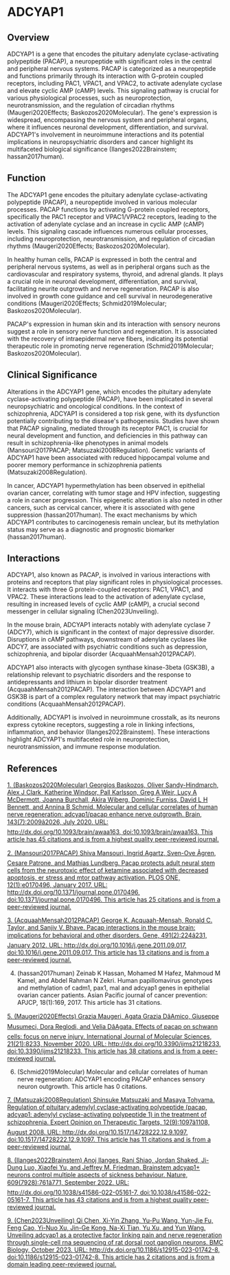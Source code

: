 # ADCYAP1

## Overview
ADCYAP1 is a gene that encodes the pituitary adenylate cyclase-activating polypeptide (PACAP), a neuropeptide with significant roles in the central and peripheral nervous systems. PACAP is categorized as a neuropeptide and functions primarily through its interaction with G-protein coupled receptors, including PAC1, VPAC1, and VPAC2, to activate adenylate cyclase and elevate cyclic AMP (cAMP) levels. This signaling pathway is crucial for various physiological processes, such as neuroprotection, neurotransmission, and the regulation of circadian rhythms (Maugeri2020Effects; Baskozos2020Molecular). The gene's expression is widespread, encompassing the nervous system and peripheral organs, where it influences neuronal development, differentiation, and survival. ADCYAP1's involvement in neuroimmune interactions and its potential implications in neuropsychiatric disorders and cancer highlight its multifaceted biological significance (Ilanges2022Brainstem; hassan2017human).

## Function
The ADCYAP1 gene encodes the pituitary adenylate cyclase-activating polypeptide (PACAP), a neuropeptide involved in various molecular processes. PACAP functions by activating G-protein coupled receptors, specifically the PAC1 receptor and VPAC1/VPAC2 receptors, leading to the activation of adenylate cyclase and an increase in cyclic AMP (cAMP) levels. This signaling cascade influences numerous cellular processes, including neuroprotection, neurotransmission, and regulation of circadian rhythms (Maugeri2020Effects; Baskozos2020Molecular).

In healthy human cells, PACAP is expressed in both the central and peripheral nervous systems, as well as in peripheral organs such as the cardiovascular and respiratory systems, thyroid, and adrenal glands. It plays a crucial role in neuronal development, differentiation, and survival, facilitating neurite outgrowth and nerve regeneration. PACAP is also involved in growth cone guidance and cell survival in neurodegenerative conditions (Maugeri2020Effects; Schmid2019Molecular; Baskozos2020Molecular).

PACAP's expression in human skin and its interaction with sensory neurons suggest a role in sensory nerve function and regeneration. It is associated with the recovery of intraepidermal nerve fibers, indicating its potential therapeutic role in promoting nerve regeneration (Schmid2019Molecular; Baskozos2020Molecular).

## Clinical Significance
Alterations in the ADCYAP1 gene, which encodes the pituitary adenylate cyclase-activating polypeptide (PACAP), have been implicated in several neuropsychiatric and oncological conditions. In the context of schizophrenia, ADCYAP1 is considered a top risk gene, with its dysfunction potentially contributing to the disease's pathogenesis. Studies have shown that PACAP signaling, mediated through its receptor PAC1, is crucial for neural development and function, and deficiencies in this pathway can result in schizophrenia-like phenotypes in animal models (Mansouri2017PACAP; Matsuzaki2008Regulation). Genetic variants of ADCYAP1 have been associated with reduced hippocampal volume and poorer memory performance in schizophrenia patients (Matsuzaki2008Regulation).

In cancer, ADCYAP1 hypermethylation has been observed in epithelial ovarian cancer, correlating with tumor stage and HPV infection, suggesting a role in cancer progression. This epigenetic alteration is also noted in other cancers, such as cervical cancer, where it is associated with gene suppression (hassan2017human). The exact mechanisms by which ADCYAP1 contributes to carcinogenesis remain unclear, but its methylation status may serve as a diagnostic and prognostic biomarker (hassan2017human).

## Interactions
ADCYAP1, also known as PACAP, is involved in various interactions with proteins and receptors that play significant roles in physiological processes. It interacts with three G protein-coupled receptors: PAC1, VPAC1, and VPAC2. These interactions lead to the activation of adenylate cyclase, resulting in increased levels of cyclic AMP (cAMP), a crucial second messenger in cellular signaling (Chen2023Unveiling).

In the mouse brain, ADCYAP1 interacts notably with adenylate cyclase 7 (ADCY7), which is significant in the context of major depressive disorder. Disruptions in cAMP pathways, downstream of adenylate cyclases like ADCY7, are associated with psychiatric conditions such as depression, schizophrenia, and bipolar disorder (AcquaahMensah2012PACAP).

ADCYAP1 also interacts with glycogen synthase kinase-3beta (GSK3B), a relationship relevant to psychiatric disorders and the response to antidepressants and lithium in bipolar disorder treatment (AcquaahMensah2012PACAP). The interaction between ADCYAP1 and GSK3B is part of a complex regulatory network that may impact psychiatric conditions (AcquaahMensah2012PACAP).

Additionally, ADCYAP1 is involved in neuroimmune crosstalk, as its neurons express cytokine receptors, suggesting a role in linking infections, inflammation, and behavior (Ilanges2022Brainstem). These interactions highlight ADCYAP1's multifaceted role in neuroprotection, neurotransmission, and immune response modulation.


## References


[1. (Baskozos2020Molecular) Georgios Baskozos, Oliver Sandy-Hindmarch, Alex J Clark, Katherine Windsor, Pall Karlsson, Greg A Weir, Lucy A McDermott, Joanna Burchall, Akira Wiberg, Dominic Furniss, David L H Bennett, and Annina B Schmid. Molecular and cellular correlates of human nerve regeneration: adcyap1/pacap enhance nerve outgrowth. Brain, 143(7):2009â2026, July 2020. URL: http://dx.doi.org/10.1093/brain/awaa163, doi:10.1093/brain/awaa163. This article has 45 citations and is from a highest quality peer-reviewed journal.](https://doi.org/10.1093/brain/awaa163)

[2. (Mansouri2017PACAP) Shiva Mansouri, Ingrid Agartz, Sven-Ove Ãgren, Cesare Patrone, and Mathias Lundberg. Pacap protects adult neural stem cells from the neurotoxic effect of ketamine associated with decreased apoptosis, er stress and mtor pathway activation. PLOS ONE, 12(1):e0170496, January 2017. URL: http://dx.doi.org/10.1371/journal.pone.0170496, doi:10.1371/journal.pone.0170496. This article has 25 citations and is from a peer-reviewed journal.](https://doi.org/10.1371/journal.pone.0170496)

[3. (AcquaahMensah2012PACAP) George K. Acquaah-Mensah, Ronald C. Taylor, and Sanjiv V. Bhave. Pacap interactions in the mouse brain: implications for behavioral and other disorders. Gene, 491(2):224â231, January 2012. URL: http://dx.doi.org/10.1016/j.gene.2011.09.017, doi:10.1016/j.gene.2011.09.017. This article has 13 citations and is from a peer-reviewed journal.](https://doi.org/10.1016/j.gene.2011.09.017)

4. (hassan2017human) Zeinab K Hassan, Mohamed M Hafez, Mahmoud M Kamel, and Abdel Rahman N Zekri. Human papillomavirus genotypes and methylation of cadm1, pax1, mal and adcyap1 genes in epithelial ovarian cancer patients. Asian Pacific journal of cancer prevention: APJCP, 18(1):169, 2017. This article has 31 citations.

[5. (Maugeri2020Effects) Grazia Maugeri, Agata Grazia DâAmico, Giuseppe Musumeci, Dora Reglodi, and Velia DâAgata. Effects of pacap on schwann cells: focus on nerve injury. International Journal of Molecular Sciences, 21(21):8233, November 2020. URL: http://dx.doi.org/10.3390/ijms21218233, doi:10.3390/ijms21218233. This article has 38 citations and is from a peer-reviewed journal.](https://doi.org/10.3390/ijms21218233)

6. (Schmid2019Molecular) Molecular and cellular correlates of human nerve regeneration: ADCYAP1 encoding PACAP enhances sensory neuron outgrowth. This article has 0 citations.

[7. (Matsuzaki2008Regulation) Shinsuke Matsuzaki and Masaya Tohyama. Regulation of pituitary adenylyl cyclase-activating polypeptide (pacap, adcyap1: adenylyl cyclase-activating polypeptide 1) in the treatment of schizophrenia. Expert Opinion on Therapeutic Targets, 12(9):1097â1108, August 2008. URL: http://dx.doi.org/10.1517/14728222.12.9.1097, doi:10.1517/14728222.12.9.1097. This article has 11 citations and is from a peer-reviewed journal.](https://doi.org/10.1517/14728222.12.9.1097)

[8. (Ilanges2022Brainstem) Anoj Ilanges, Rani Shiao, Jordan Shaked, Ji-Dung Luo, Xiaofei Yu, and Jeffrey M. Friedman. Brainstem adcyap1+ neurons control multiple aspects of sickness behaviour. Nature, 609(7928):761â771, September 2022. URL: http://dx.doi.org/10.1038/s41586-022-05161-7, doi:10.1038/s41586-022-05161-7. This article has 43 citations and is from a highest quality peer-reviewed journal.](https://doi.org/10.1038/s41586-022-05161-7)

[9. (Chen2023Unveiling) Qi Chen, Xi-Yin Zhang, Yu-Pu Wang, Yun-Jie Fu, Feng Cao, Yi-Nuo Xu, Jin-Ge Kong, Na-Xi Tian, Yu Xu, and Yun Wang. Unveiling adcyap1 as a protective factor linking pain and nerve regeneration through single-cell rna sequencing of rat dorsal root ganglion neurons. BMC Biology, October 2023. URL: http://dx.doi.org/10.1186/s12915-023-01742-8, doi:10.1186/s12915-023-01742-8. This article has 2 citations and is from a domain leading peer-reviewed journal.](https://doi.org/10.1186/s12915-023-01742-8)